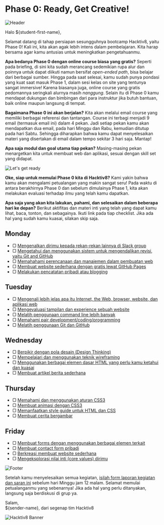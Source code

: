 # Phase 0: Ready, Get Creative!

![Header](images/header.png)

Halo ${student-first-name},

Selamat datang di tahap persiapan sesungguhnya bootcamp Hacktiv8, yaitu Phase 0! Kali ini, kita akan agak lebih intens dalam pembelajaran. Kita harap bersama agar kamu antusias untuk meningkatkan pengetahuanmu.

**Apa bedanya Phase 0 dengan online course biasa yang gratis?** Seperti pada briefing, di sini kita sudah merancang sedemikian rupa alur dan poinnya untuk dapat diikuti namun bersifat _open-ended path_, bisa belajar dari berbagai sumber. Hingga pada saat selesai, kamu sudah punya pondasi yang kuat saat masuk Phase 1, dalam sesi kelas on site yang tentunya sangat immersive! Karena biasanya juga, online course yang gratis pedomannya seringkali alurnya masih  _nanggung_. Selain itu di Phase 0 kamu mendapat dukungan dan bimbingan dari para instruktur jika butuh bantuan, baik online maupun langsung di tempat.

**Bagaimana Phase 0 ini akan berjalan?** Kita akan melalui email course yang memiliki berbagai referensi dan tantangan. Course ini terbagi menjadi 9 email (termasuk email ini) dalam 4 pekan. Jadi setiap pekan kamu akan mendapatkan dua email, pada hari Minggu dan Rabu, kemudian ditutup pada hari Sabtu. Sehingga diharapkan bahwa kamu dapat menyelesaikan materi yang disertakan di email dalam tempo sekitar 3 hari saja. Mantap!

**Apa saja modul dan goal utama tiap pekan?** Masing-masing pekan menargetkan kita untuk membuat web dan aplikasi, sesuai dengan skill set yang didapat.

![Let's get ready](images/ready.png)

**Oke, siap untuk memulai Phase 0 kita di Hacktiv8?** Kami yakin bahwa kamu akan mengalami petualangan yang makin sangat seru! Pada waktu di antara berakhirnya Phase 0 dan sebelum dimulainya Phase 1, kita akan melakukan evaluasi terhadap ilmu yang telah kamu dapatkan.

**Apa saja yang akan kita lakukan, pahami, dan selesaikan dalam beberapa hari ke depan?** Berikut aktifitas dan materi inti yang telah yang dapat kamu lihat, baca, tonton, dan sebagainya. Ikuti link pada tiap checklist. Jika ada hal yang sudah kamu kuasai, silakan skip saja.

## Monday

- ▢ [Mengenalkan dirimu kepada rekan-rekan lainnya di Slack group](week-1/introduce-yourself.md)
- ▢ [Mengetahui dan menggunakan sistem untuk mengendalikan revisi, yaitu Git and GitHub](week-1/git-github-basics.md)
- ▢ [Memahahami perencanaan dan manajemen dalam pembuatan web](week-1/web-planning.md)
- ▢ [Membuat website sederhana dengan gratis lewat GitHub Pages](week-1/github-pages.md)
- ▢ [Melakukan pencatatan pribadi atau blogging](week-1/blogging.md)

## Tuesday

- ▢ [Mengenali lebih jelas apa itu Internet, the Web, browser, website, dan aplikasi web](week-1/internet-web.md)
- ▢ [Mengevaluasi tampilan dan experience sebuah website](week-1/website-evaluation.md)
- ▢ [Melatih penggunaan command line lebih banyak](week-1/command-line-practice.md)
- ▢ [Memahami pair development/coding/programming](week-1/pair-programming.md)
- ▢ [Melatih penggunaan Git dan GitHub](week-1/git-github-practice.md)

## Wednesday

- ▢ [Berpikir dengan pola desain (Design Thinking)](week-1/design-thinking.md)
- ▢ [Mempelajari dan menggunakan teknik wireframing](week-1/wireframing.md)
- ▢ [Menggunakan berbagai elemen dasar HTML yang perlu kamu ketahui dan kuasai](week-1/html5-elements.md)
- ▢ [Membuat artikel berita sederhana](week-1/html5-news-article.md)

## Thursday

- ▢ [Memahami dan menggunakan aturan CSS3](week-1/css3-rules.md)
- ▢ [Membuat animasi dengan CSS3](week-1/css3-animations.md)
- ▢ [Memanfaatkan style guide untuk HTML dan CSS](week-1/html-css-style-guide.md)
- ▢ [Membuat cerita bergambar](week-1/css3-story-with-images.md)

## Friday

- ▢ [Membuat forms dengan menggunakan berbagai elemen terkait](week-1/html5-forms.md)
- ▢ [Membuat contact form pribadi](week-1/contact-form.md)
- ▢ [Berkreasi membuat website sederhana](week-1/website-creation.md)
- ▢ [Mengeksplorasi nilai inti (core values) dirimu](week-1/core-values.md)

![Footer](images/footer.png)

Setelah kamu menyelesaikan semua kegiatan, [isilah form laporan kegiatan dan saran ini](http://) sebelum hari Minggu jam 12 malam. Selamat memulai petualanganmu yang sebenarnya! Jika ada hal yang perlu ditanyakan, langsung saja berdiskusi di grup ya.

Salam,  
${sender-name}, dari segenap tim Hacktiv8

![Hacktiv8 Banner](images/hacktiv8-banner.png)
